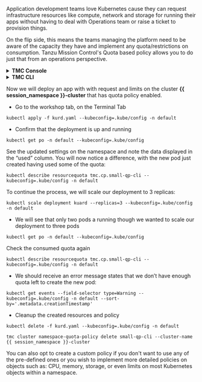 Application development teams love Kubernetes cause they can request infrastructure resources like compute, network and storage for running their apps without having to deal with Operations team or raise a ticket to provision things. 

On the flip side, this means the teams managing the platform need to be aware of the capacity they have and implement any quota/restrictions on consumption. Tanzu Mission Control's Quota based policy allows you to do just that from an operations perspective.

<details>
<summary><b>TMC Console</b></summary>
<p>

* Go to the tab with Tanzu Mission Control, click on Policies then Assignments
* Click on the tab **Quota**, select CLUSTERS then click on Cluster Group >  **tko-day1-ops** > **{{ session_namespace }}-cluster**
* Click on CREATE QUOTA POLICY
* Select the **Quota policy** *Small*
* Provide a policy name `small-qp-ui`{{copy}}

<div class="info" style='background-color:#e7f3fe; color: #000000; border-left: solid #2196F3 4px; border-radius: 4px; padding:0.7em;'>
<span>
<p style='margin-top:1em; text-align:left'>
<b>Note:</b></p>
<p style='margin-left:1em;'>

Notice it has been assigned an quota to requests of 0.5 vCPU / 512 MB memory and limit of 1 vCPU / 2 GB of memory per workload.

</p>
</span>
</div>

</p>
</details>

<details>
<p>
</p>
<summary><b>TMC CLI</b></summary>
<p>

```editor:open-file
file: ~/small-quota-policy.yaml
```

```editor:select-matching-text
file: ~/small-quota-policy.yaml
text: "clusterName: (.*)"
isRegex: true
group: 1
```

```editor:replace-text-selection
file: ~/small-quota-policy.yaml
text: "{{ session_namespace }}-cluster"
```

* Create a policy 

    ```execute-1
    tmc cluster namespace-quota-policy create -f small-quota-policy.yaml 
    ```
* Confirm that the policy has been created and synced to the {{ session_namespace }}-cluster   

    ```execute-1
    tmc cluster namespace-quota-policy get small-qp-cli --cluster-name {{ session_namespace }}-cluster 
    ```

    ```execute-1
    kubectl describe resourcequota tmc.cp.small-qp-cli --kubeconfig=.kube/config -n default
    ```
</p>
</details>

<p>

</p>

Now we will deploy an app with with request and limits on the cluster **{{ session_namespace }}-cluster** that has quota policy enabled.

* Go to the workshop tab, on the Terminal Tab

```execute-1
kubectl apply -f kurd.yaml --kubeconfig=.kube/config -n default
```

* Confirm that the deployment is up and running

```execute-1
kubectl get po -n default --kubeconfig=.kube/config
```

See the updated settings on the namespace and note the data displayed in the “used” column. You will now notice a difference, with the new pod just created having used some of the quota:

```execute-2
kubectl describe resourcequota tmc.cp.small-qp-cli --kubeconfig=.kube/config -n default
```
To continue the process, we will scale our deployment to 3 replicas:

```execute-1
kubectl scale deployment kuard --replicas=3 --kubeconfig=.kube/config -n default
```
* We will see that only two pods a running though we wanted to scale our deployment to three pods

```execute-1
kubectl get po -n default --kubeconfig=.kube/config
```

Check the consumed quota again
```execute-2
kubectl describe resourcequota tmc.cp.small-qp-cli --kubeconfig=.kube/config -n default
```
* We should receive an error message states that we don’t have enough quota left to create the new pod:

```execute-1
kubectl get events --field-selector type=Warning --kubeconfig=.kube/config -n default --sort-by='.metadata.creationTimestamp'
```
* Cleanup the created resources and policy 

```execute-1
kubectl delete -f kurd.yaml --kubeconfig=.kube/config -n default
```
```execute-1
tmc cluster namespace-quota-policy delete small-qp-cli --cluster-name {{ session_namespace }}-cluster 
```

You can also opt to create a custom policy if you don't want to use any of the pre-defined ones or you wish to implement more detailed policies on objects such as: CPU, memory, storage, or even limits on most Kubernetes objects within a namespace.
